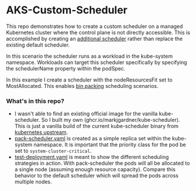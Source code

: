 # AKS-Custom-Scheduler
This repo demonstrates how to create a custom scheduler on a managed Kubernetes cluster where the control plane is not directly accessible. This is accomplished by creating an [additional scheduler](https://kubernetes.io/docs/tasks/extend-kubernetes/configure-multiple-schedulers/) rather than replace the existing default scheduler.

In this scenario the scheduler runs as a workload in the kube-system namespace. Workloads can target this scheduler specifically by specifying the schedulerName property within the podSpec.

In this example I create a scheduler with the nodeResourcesFit set to MostAllocated. This enables [bin packing](https://kubernetes.io/docs/concepts/scheduling-eviction/resource-bin-packing/) scheduling scenarios.

### What's in this repo?
* I wasn't able to find an existing official image for the vanilla kube-scheduler. So I built my own (ghcr.io/markjgardner/kube-scheduler). This is just a vanilla build of the current kube-scheduler binary from [kubernetes upstream](https://github.com/kubernetes/kubernetes).
* [pack-scheduler.yaml](pack-scheduler.yaml) is created as a simple replica set within the kube-system namespace. It is important that the priority class for the pod be set to ```system-cluster-critical```.
* [test-deployment.yaml](test-deployment.yaml) is meant to show the different scheduling strategies in action. With pack-scheduler the pods will all be allocated to a single node (assuming enough resource capacity). Compare this behavior to the default scheduler which will spread the pods across multiple nodes.
